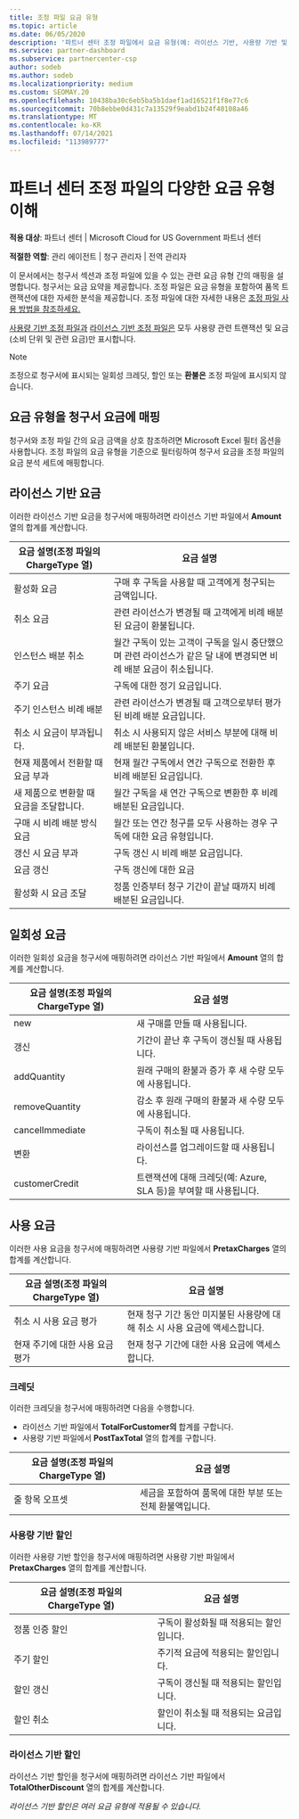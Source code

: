 ```yaml
---
title: 조정 파일 요금 유형
ms.topic: article
ms.date: 06/05/2020
description: '파트너 센터 조정 파일에서 요금 유형(예: 라이선스 기반, 사용량 기반 및 일회성), 크레딧 및 할인을 검색합니다.'
ms.service: partner-dashboard
ms.subservice: partnercenter-csp
author: sodeb
ms.author: sodeb
ms.localizationpriority: medium
ms.custom: SEOMAY.20
ms.openlocfilehash: 10438ba30c6eb5ba5b1daef1ad16521f1f8e77c6
ms.sourcegitcommit: 70b8ebbe0d431c7a13529f9eabd1b24f40108a46
ms.translationtype: MT
ms.contentlocale: ko-KR
ms.lasthandoff: 07/14/2021
ms.locfileid: "113989777"
---
```

# <a name="understand-the-different-charge-types-in-partner-center-reconciliation-files"></a>파트너 센터 조정 파일의 다양한 요금 유형 이해

**적용 대상**: 파트너 센터 | Microsoft Cloud for US Government 파트너 센터

**적절한 역할**: 관리 에이전트 | 청구 관리자 | 전역 관리자

이 문서에서는 청구서 섹션과 조정 파일에 있을 수 있는 관련 요금 유형 간의 매핑을 설명합니다. 청구서는 요금 요약을 제공합니다. 조정 파일은 요금 유형을 포함하여 품목 트랜잭션에 대한 자세한 분석을 제공합니다. 조정 파일에 대한 자세한 내용은 [조정 파일 사용 방법을 참조하세요.](use-the-reconciliation-files.md)

[사용량 기반 조정 파일과](usage-based-recon-files.md) [라이선스 기반 조정 파일은](license-based-recon-files.md) 모두 사용량 관련 트랜잭션 및 요금(소비 단위 및 관련 요금)만 표시합니다.

> [!NOTE]
> 조정으로 청구서에 표시되는 일회성 크레딧, 할인 또는 **환불은** 조정 파일에 표시되지 않습니다.

## <a name="map-charge-types-to-invoice-charges"></a>요금 유형을 청구서 요금에 매핑

청구서와 조정 파일 간의 요금 금액을 상호 참조하려면 Microsoft Excel 필터 옵션을 사용합니다. 조정 파일의 요금 유형을 기준으로 필터링하여 청구서 요금을 조정 파일의 요금 분석 세트에 매핑합니다.

## <a name="license-based-charges"></a>라이선스 기반 요금

이러한 라이선스 기반 요금을 청구서에 매핑하려면 라이선스 기반 파일에서 **Amount** 열의 합계를 계산합니다.

| 요금 설명(조정 파일의 ChargeType 열) | 요금 설명 |
| ------------------------------------------------------------- | ------------------ |
| 활성화 요금 | 구매 후 구독을 사용할 때 고객에게 청구되는 금액입니다. |
| 취소 요금 | 관련 라이선스가 변경될 때 고객에게 비례 배분된 요금이 환불됩니다. |
| 인스턴스 배분 취소 | 월간 구독이 있는 고객이 구독을 일시 중단했으며 관련 라이선스가 같은 달 내에 변경되면 비례 배분 요금이 취소됩니다. |
| 주기 요금 | 구독에 대한 정기 요금입니다. |
| 주기 인스턴스 비례 배분 | 관련 라이선스가 변경될 때 고객으로부터 평가된 비례 배분 요금입니다. |
| 취소 시 요금이 부과됩니다. | 취소 시 사용되지 않은 서비스 부분에 대해 비례 배분된 환불입니다. |
| 현재 제품에서 전환할 때 요금 부과 | 현재 월간 구독에서 연간 구독으로 전환한 후 비례 배분된 요금입니다. |
| 새 제품으로 변환할 때 요금을 조달합니다. | 월간 구독을 새 연간 구독으로 변환한 후 비례 배분된 요금입니다. |
| 구매 시 비례 배분 방식 요금 | 월간 또는 연간 청구를 모두 사용하는 경우 구독에 대한 요금 유형입니다. |
| 갱신 시 요금 부과 | 구독 갱신 시 비례 배분 요금입니다. |
| 요금 갱신 | 구독 갱신에 대한 요금 |
| 활성화 시 요금 조달 | 정품 인증부터 청구 기간이 끝날 때까지 비례 배분된 요금입니다. |

## <a name="one-time-charges"></a>일회성 요금

이러한 일회성 요금을 청구서에 매핑하려면 라이선스 기반 파일에서 **Amount** 열의 합계를 계산합니다.

| 요금 설명(조정 파일의 ChargeType 열) | 요금 설명 |
| ------------------------------------------------------------- | ------------------ |
| new | 새 구매를 만들 때 사용됩니다. |
| 갱신 | 기간이 끝난 후 구독이 갱신될 때 사용됩니다. |
| addQuantity | 원래 구매의 환불과 증가 후 새 수량 모두에 사용됩니다. |
| removeQuantity | 감소 후 원래 구매의 환불과 새 수량 모두에 사용됩니다. |
| cancelImmediate | 구독이 취소될 때 사용됩니다. |
| 변환 | 라이선스를 업그레이드할 때 사용됩니다. |
| customerCredit | 트랜잭션에 대해 크레딧(예: Azure, SLA 등)을 부여할 때 사용됩니다. |

## <a name="usage-charges"></a>사용 요금

이러한 사용 요금을 청구서에 매핑하려면 사용량 기반 파일에서 **PretaxCharges** 열의 합계를 계산합니다.

| 요금 설명(조정 파일의 ChargeType 열) | 요금 설명 |
| ------------------------------------------------------------- | ------------------ |
| 취소 시 사용 요금 평가 | 현재 청구 기간 동안 미지불된 사용량에 대해 취소 시 사용 요금에 액세스합니다. |
| 현재 주기에 대한 사용 요금 평가 | 현재 청구 기간에 대한 사용 요금에 액세스합니다. |

### <a name="credits"></a>크레딧

이러한 크레딧을 청구서에 매핑하려면 다음을 수행합니다.

- 라이선스 기반 파일에서 **TotalForCustomer의** 합계를 구합니다.
- 사용량 기반 파일에서 **PostTaxTotal** 열의 합계를 구합니다.

| 요금 설명(조정 파일의 ChargeType 열) | 요금 설명 |
| ------------------------------------------------------------- | ------------------ |
| 줄 항목 오프셋 | 세금을 포함하여 품목에 대한 부분 또는 전체 환불액입니다. |

### <a name="usage-based-discounts"></a>사용량 기반 할인

이러한 사용량 기반 할인을 청구서에 매핑하려면 사용량 기반 파일에서 **PretaxCharges** 열의 합계를 계산합니다.

| 요금 설명(조정 파일의 ChargeType 열) | 요금 설명 |
| ------------------------------------------------------------- | ------------------ |
| 정품 인증 할인 | 구독이 활성화될 때 적용되는 할인입니다. |
| 주기 할인 | 주기적 요금에 적용되는 할인입니다. |
| 할인 갱신 | 구독이 갱신될 때 적용되는 할인입니다. |
| 할인 취소 | 할인이 취소될 때 적용되는 요금입니다. |

### <a name="license-based-discounts"></a>라이선스 기반 할인

라이선스 기반 할인을 청구서에 매핑하려면 라이선스 기반 파일에서 **TotalOtherDiscount** 열의 합계를 계산합니다.

*라이선스 기반 할인은 여러 요금 유형에 적용될 수 있습니다.*
